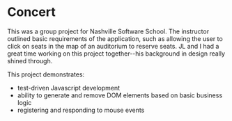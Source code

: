 Concert
=======

This was a group project for Nashville Software School.  The instructor outlined basic requirements of the application, such as allowing the user to click on seats in the map of an auditorium to reserve seats. JL and I had a great time working on this project together--his background in design really shined through.

This project demonstrates:
* test-driven Javascript development
* ability to generate and remove DOM elements based on basic
business logic
* registering and responding to mouse events 
